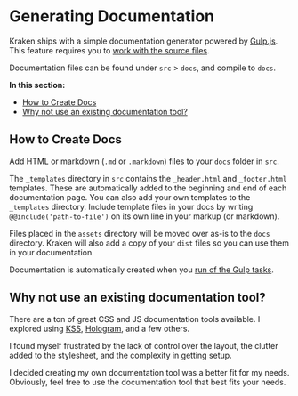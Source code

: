 # Generating Documentation

Kraken ships with a simple documentation generator powered by [Gulp.js](http://gulpjs.com). This feature requires you to [work with the source files](working-with-the-source-files.html).

Documentation files can be found under `src` > `docs`, and compile to `docs`.

<nav>
	<strong>In this section:</strong>
	<ul>
		<li><a data-scroll href="#how-to-create-docs">How to Create Docs</a></li>
		<li><a data-scroll href="#why-not-use-an-existing-documentation-tool">Why not use an existing documentation tool?</a></li>
	</ul>
</nav>

<h2 id="how-to-create-docs">How to Create Docs</h2>

Add HTML or markdown (`.md` or `.markdown`) files to your `docs` folder in `src`.

The `_templates` directory in `src` contains the `_header.html` and `_footer.html` templates. These are automatically added to the beginning and end of each documentation page. You can also add your own templates to the `_templates` directory. Include template files in your docs by writing <code>&commat;&commat;include('path-to-file')</code> on its own line in your markup (or markdown).

Files placed in the `assets` directory will be moved over as-is to the `docs` directory. Kraken will also add a copy of your `dist` files so you can use them in your documentation.

Documentation is automatically created when you [run of the Gulp tasks](working-with-the-source-files.html).


<h2 id="why-not-use-an-existing-documentation-tool">Why not use an existing documentation tool?</h2>

There are a ton of great CSS and JS documentation tools available. I explored using [KSS](http://warpspire.com/kss/), [Hologram](http://trulia.github.io/hologram/), and a few others.

I found myself frustrated by the lack of control over the layout, the clutter added to the stylesheet, and the complexity in getting setup.

I decided creating my own documentation tool was a better fit for my needs. Obviously, feel free to use the documentation tool that best fits your needs.